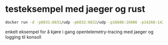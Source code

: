 # testeksempel med jaeger og rust

```sh
docker run -d -p6831:6831/udp -p6832:6832/udp -p16686:16686 -p14268:14268 jaegertracing/all-in-one:latest
```

enkelt eksempel for å kjøre i gang opentelemetry-tracing med jaeger og logging til konsoll
